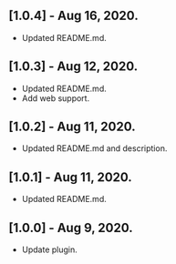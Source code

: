 ## [1.0.4] - Aug 16, 2020.

* Updated README.md.

## [1.0.3] - Aug 12, 2020.

* Updated README.md.
* Add web support.

## [1.0.2] - Aug 11, 2020.

* Updated README.md and description.

## [1.0.1] - Aug 11, 2020.

* Updated README.md.

## [1.0.0] - Aug 9, 2020.

* Update plugin.